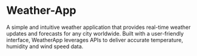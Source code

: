 # Weather-App
A simple and intuitive weather application that provides real-time weather updates and forecasts for any city worldwide. Built with a user-friendly interface, WeatherApp leverages APIs to deliver accurate temperature, humidity and wind speed data.

